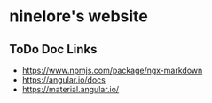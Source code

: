 # ninelore's website

## ToDo Doc Links

- https://www.npmjs.com/package/ngx-markdown
- https://angular.io/docs
- https://material.angular.io/
